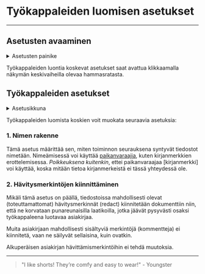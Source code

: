 # Työkappaleiden luomisen asetukset

---

## Asetusten avaaminen

<details>
<summary>Asetusten painike</summary>
<div class="accordioncontent">

![Työkappaleiden asetusten avauspainike](../../images/workcopy_settings_button.png)

</div>
</details>

Työkappaleiden luontia koskevat asetukset saat avattua klikkaamalla näkymän keskivaiheilla olevaa hammasratasta.

## Työkappaleiden asetukset

<details>
<summary>Asetusikkuna</summary>
<div class="accordioncontent">

![Työkappaleiden asetusten ikkuna](../../images/workcopy_settings_dialog.png)

</div>
</details>

Työkappaleiden luomista koskien voit muokata seuraavia asetuksia:

### 1. Nimen rakenne

Tämä asetus määrittää sen, miten toiminnon seurauksena syntyvät tiedostot nimetään. Nimeämisessä voi käyttää [paikanvaraajia](../extract/settings.md#1-nimen-rakenne), kuten kirjanmerkkien erottelemisessa. _Poikkeuksena kuitenkin_, ettei paikanvaraajaa \[kirjanmerkki\] voi käyttää, koska mitään tietoa kirjanmerkeistä ei tässä yhteydessä ole.

### 2. Hävitysmerkintöjen kiinnittäminen

Mikäli tämä asetus on päällä, tiedostoissa mahdollisesti olevat (toteuttamattomat) hävitysmerkinnät (redact) kiinnitetään dokumenttiin niin, että ne korvataan punareunaisilla laatikoilla, jotka jäävät pysyvästi osaksi työkappaleena luotavaa asiakirjaa.

Muita asiakirjaan mahdollisesti sisältyviä merkintöjä (kommentteja) ei kiinnitetä, vaan ne säilyvät sellaisina, kuin ovatkin.

Alkuperäisen asiakirjan hävittämismerkintöihin ei tehdä muutoksia.

---

> "I like shorts! They’re comfy and easy to wear!" - Youngster
